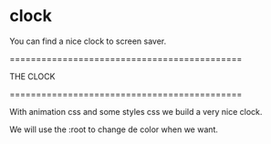 # clock
You can find a nice clock to  screen saver.

============================================

THE CLOCK

============================================

With animation css and some styles css we build a very nice clock. 

We will use the :root to change de color when we want.


